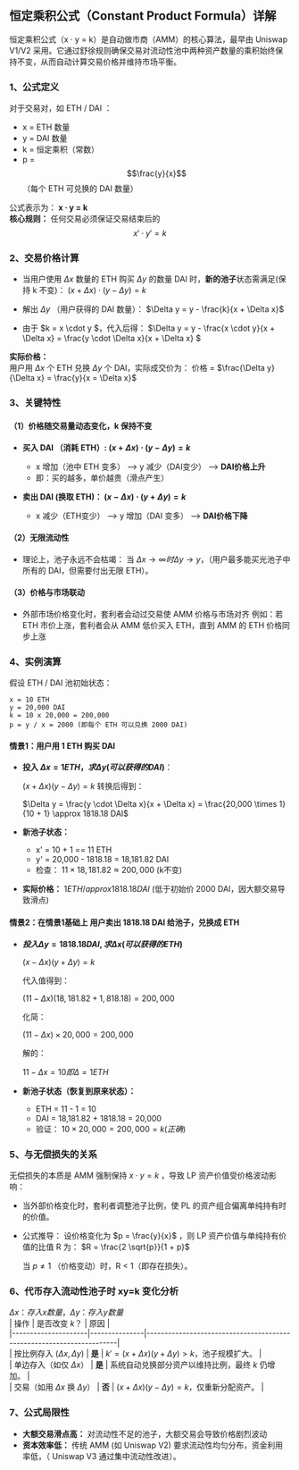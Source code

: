 ## 恒定乘积公式（Constant Product Formula）详解  
恒定乘积公式（x · y = k）是自动做市商（AMM）的核心算法，最早由 Uniswap V1/V2 采用。它通过舒徐规则确保交易对流动性池中两种资产数量的乘积始终保持不变，从而自动计算交易价格并维持市场平衡。  

### 1、公式定义  
对于交易对，如 ETH / DAI ：
- x = ETH 数量
- y = DAI 数量
- k = 恒定乘积（常数）          
- p =  $$\frac{y}{x}$$ （每个 ETH 可兑换的 DAI 数量）    

公式表示为： **x · y = k**  
**核心规则：** 任何交易必须保证交易结束后的 $$x' \cdot y' = k$$   

### 2、交易价格计算  
- 当用户使用 $\Delta x$ 数量的 ETH 购买 $\Delta y$ 的数量 DAI 时，**新的池子**状态需满足(保持 k 不变)：
  $(x + \Delta x) \cdot (y - \Delta y) = k$

- 解出 $\Delta y$ （用户获得的 DAI 数量）：
  $\Delta y = y - \frac{k}{x + \Delta x}$

- 由于 $k = x \cdot y $，代入后得： $\Delta y = y - \frac{x \cdot y}{x + \Delta x} = \frac{y \cdot \Delta x}{x + \Delta x} $   

**实际价格：**  
用户用 $\Delta x$ 个 ETH 兑换 $\Delta y$ 个 DAI，实际成交价为：
价格 = $\frac{\Delta y}{\Delta x} = \frac{y}{x = \Delta x}$

### 3、关键特性  
#### （1）价格随交易量动态变化，k 保持不变  
- **买入 DAI （消耗 ETH）: $(x + \Delta x) \cdot (y - \Delta y) = k$**
  
  - x 增加（池中 ETH 变多） --> y 减少（DAI变少） --> **DAI价格上升**
  - 即：买的越多，单价越贵（滑点产生）
- **卖出 DAI (换取 ETH)： $(x - \Delta x) \cdot (y + \Delta y) = k$**  
  - x 减少（ETH变少） --> y 增加（DAI 变多） --> **DAI价格下降**
#### （2）无限流动性  

- 理论上，池子永远不会枯竭：
  当 $\Delta x \to \infty 时 \Delta  y \to y$，（用户最多能买光池子中所有的 DAI，但需要付出无限 ETH）。

#### （3）价格与市场联动  
- 外部市场价格变化时，套利者会动过交易使 AMM 价格与市场对齐
  例如：若 ETH 市价上涨，套利者会从 AMM 低价买入 ETH，直到 AMM 的 ETH 价格同步上涨

### 4、实例演算  
假设 ETH / DAI 池初始状态：
```
x = 10 ETH
y = 20,000 DAI
k = 10 x 20,000 = 200,000
p = y / x = 2000 (即每个 ETH 可以兑换 2000 DAI)
```
#### 情景1：用户用 1 ETH 购买 DAI   
- **投入 $\Delta x = 1 ETH， 求 \Delta y (可以获得的 DAI)$**：

  $(x + \Delta x)(y - \Delta y) = k$ 转换后得到：

  $\Delta y = \frac{y \cdot \Delta x}{x + \Delta x} = \frac{20,000 \times 1}{10 + 1} \approx 1818.18 DAI$

- **新池子状态：**
  -  x' = 10 + 1 == 11 ETH
  -  y' = 20,000 - 1818.18 = 18,181.82 DAI
  -  检查： $11 \times 18,181.82 \approx 200,000$ (k不变)

- **实际价格：**
  $1 ETH /approx 1818.18 DAI$ (低于初始价 2000 DAI，因大额交易导致滑点)

#### 情景2：在情景1基础上 用户卖出 1818.18 DAI 给池子，兑换成 ETH  
- **$投入 \Delta y = 1818.18 DAI , 求 \Delta x (可以获得的 ETH)$**
  
     $(x - \Delta x)(y + \Delta y) = k$

  代入值得到：  

     $(11 - \Delta x)(18,181.82 + 1,818.18) = 200,000$  

  化简： 

     $(11 - \Delta x) \times 20,000 = 200,000$

  解的：

     $11 - \Delta x = 10 即 \Delta = 1 ETH$

- **新池子状态（恢复到原来状态）：**  
  - ETH = 11 - 1 = 10 
  - DAI = 18,181.82 + 1818.18 = 20,000
  - 验证： $10 \times 20,000 = 200,000 = k(正确)$ 

 ### 5、与无偿损失的关系    
 无偿损失的本质是 AMM 强制保持 $x \cdot y = k$ ，导致 LP 资产价值受价格波动影响：    
 - 当外部价格变化时，套利者调整池子比例，使 PL 的资产组合偏离单纯持有时的价值。
 - 公式推导：
   设价格变化为 $p = \frac{y}{x}$ ，则 LP 资产价值与单纯持有价值的比值 R 为：
   $R = \frac{2 \sqrt{p}}{1 + p}$

   当 $p \neq 1$ （价格变动）时，R < 1（即存在损失）。

### 6、代币存入流动性池子时 xy=k 变化分析   
$\Delta x：存入x数量 ， \Delta y：存入y数量$  
| 操作                | 是否改变 $k$？ | 原因                                                                 |  
|---------------------|---------------|----------------------------------------------------------------------|  
| 按比例存入 $(\Delta x, \Delta y)$ | **是**         | $k' = (x + \Delta x)(y + \Delta y) > k$，池子规模扩大。              |  
| 单边存入（如仅 $\Delta x$）      | **是**         | 系统自动兑换部分资产以维持比例，最终 $k$ 仍增加。                     |  
| 交易（如用 $\Delta x$ 换 $\Delta y$） | **否**         | $(x + \Delta x)(y - \Delta y) = k$，仅重新分配资产。                  |  



### 7、公式局限性  
- **大额交易滑点高：** 对流动性不足的池子，大额交易会导致价格剧烈波动
- **资本效率低：** 传统 AMM (如 Uniswap V2) 要求流动性均匀分布，资金利用率低，（ Uniswap V3 通过集中流动性改进）。  


